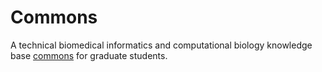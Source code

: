 # Commons

A technical biomedical informatics and computational biology knowledge base
[commons][commons] for graduate students.

[commons]: https://en.wikipedia.org/wiki/Commons
